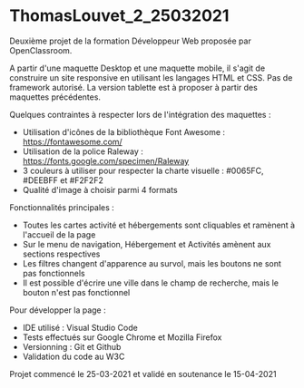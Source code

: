 # ThomasLouvet_2_25032021

Deuxième projet de la formation Développeur Web proposée par OpenClassroom. 

A partir d'une maquette Desktop et une maquette mobile, il s'agit de construire un site responsive en utilisant les langages HTML et CSS. Pas de framework autorisé.
La version tablette est à proposer à partir des maquettes précédentes.

Quelques contraintes à respecter lors de l'intégration des maquettes : 
- Utilisation d'icônes de la bibliothèque Font Awesome : https://fontawesome.com/
- Utilisation de la police Raleway : https://fonts.google.com/specimen/Raleway
- 3 couleurs à utiliser pour respecter la charte visuelle : #0065FC, #DEEBFF et #F2F2F2
- Qualité d'image à choisir parmi 4 formats


Fonctionnalités principales : 
- Toutes les cartes activité et hébergements sont cliquables et ramènent à l'accueil de la page
- Sur le menu de navigation, Hébergement et Activités amènent aux sections respectives
- Les filtres changent d'apparence au survol, mais les boutons ne sont pas fonctionnels
- Il est possible d'écrire une ville dans le champ de recherche, mais le bouton n'est pas fonctionnel

Pour développer la page :
- IDE utilisé : Visual Studio Code
- Tests effectués sur Google Chrome et Mozilla Firefox
- Versionning : Git et Github
- Validation du code au W3C

Projet commencé le 25-03-2021 et validé en soutenance le 15-04-2021
